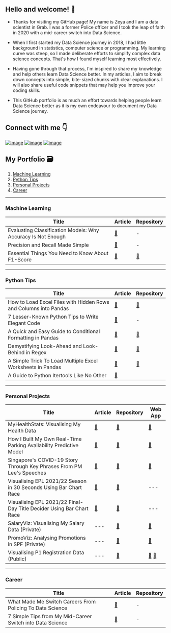 ## Hello and welcome! 👋

- Thanks for visiting my GitHub page! My name is Zeya and I am a data scientist in Grab. I was a former Police officer and I took the leap of faith in 2020 with a mid-career switch into Data Science.   

- When I first started my Data Science journey in 2018, I had little background in statistics, computer science or programming. My learning curve was steep, so I made deliberate efforts to simplify complex data science concepts. That's how I found myself learning most effectively. 

- Having gone through that process, I'm inspired to share my knowledge and help others learn Data Science better. In my articles, I aim to break down concepts into simple, bite-sized chunks with clear  explanations. I will also share useful code snippets that may help you improve your coding skills. 

- This GitHub portfolio is as much an effort towards helping people learn Data Science better as it is my own endeavour to document my Data Science journey.

## Connect with me 👇
 
[![image](https://img.shields.io/badge/LinkedIn-0077B5?style=for-the-badge&logo=linkedin&logoColor=white)](https://www.linkedin.com/in/zeyalt/) [![image](https://img.shields.io/badge/Twitter-1DA1F2?style=for-the-badge&logo=twitter&logoColor=white)](https://twitter.com/zeyalt_) [![image](https://img.shields.io/badge/Medium-12100E?style=for-the-badge&logo=medium&logoColor=white)](https://zeyalt.medium.com/)

## My Portfolio 🗃️

1. [Machine Learning](#machine-learning)
2. [Python Tips](#python-tips)
3. [Personal Projects](#personal-projects)
4. [Career](#career) 

___
<a name="machine-learning"></a>
### Machine Learning
| Title | Article | Repository |
| --- | --- | --- |
| Evaluating Classification Models: Why Accuracy Is Not Enough | [:link:](https://medium.com/mlearning-ai/evaluating-classification-models-why-accuracy-is-not-enough-abf3d9c93a69) | - |
| Precision and Recall Made Simple | [:link:](https://towardsdatascience.com/precision-and-recall-made-simple-afb5e098970f) | - |
| Essential Things You Need to Know About F1-Score | [:link:](https://towardsdatascience.com/essential-things-you-need-to-know-about-f1-score-dbd973bf1a3) | [:link:](https://github.com/zeyalt/My-Articles/blob/master/Machine%20Learning/Essential%20Things%20You%20Need%20to%20Know%20About%20F1-Score/visualise_means_3d.py) |

___
<a name="python-tips"></a>
### Python Tips 
| Title | Article | Repository |
| --- | --- | --- |
| How to Load Excel Files with Hidden Rows and Columns into Pandas | [:link:](https://towardsdatascience.com/how-to-load-excel-files-with-hidden-rows-and-columns-into-pandas-19d445fa5c47) | [:link:](https://github.com/zeyalt/My-Articles/tree/master/Python%20Tips/How%20to%20Load%20Excel%20Files%20with%20Hidden%20Rows%20and%20Columns%20into%20Pandas) |
| 7 Lesser-Known Python Tips to Write Elegant Code | [:link:](https://betterprogramming.pub/7-lesser-known-python-tips-to-write-elegant-code-fa06476e3959?source=friends_link&sk=2093f2a6680d86727cdbc60485c0c35c) | - |
| A Quick and Easy Guide to Conditional Formatting in Pandas | [:link:](https://towardsdatascience.com/a-quick-and-easy-guide-to-conditional-formatting-in-pandas-8783035071ee) | [:link:](https://github.com/zeyalt/My-Articles/tree/master/Python%20Tips/A%20Quick%20and%20Easy%20Guide%20to%20Conditional%20Formatting%20in%C2%A0Pandas) |
| Demystifying Look-Ahead and Look-Behind in Regex | [:link:](https://betterprogramming.pub/demystifying-look-ahead-and-look-behind-in-regex-4a604f99fb8c) | [:link:](https://github.com/zeyalt/My-Articles/tree/master/Python%20Tips/Demystifying%20Look-ahead%20and%20Look-behind%20in%20Regular%20Expressions) |
| A Simple Trick To Load Multiple Excel Worksheets in Pandas | [:link:](https://towardsdatascience.com/a-simple-trick-to-load-multiple-excel-worksheets-in-pandas-3fae4124345b) | [:link:](https://github.com/zeyalt/My-Articles/tree/master/Python%20Tips/A%20Simple%20Trick%20To%20Load%20Multiple%20Excel%20Worksheets%20in%C2%A0Pandas) |
| A Guide to Python Itertools Like No Other | [:link:](https://towardsdatascience.com/a-guide-to-python-itertools-like-no-other-454da1ddd5b8) |  |

___
<a name="personal-projects"></a>
### Personal Projects
| Title | Article | Repository | Web App |
| --- | --- | --- | --- |
| MyHealthStats: Visualising My Health Data | [:link:](https://www.linkedin.com/embed/feed/update/urn:li:ugcPost:6883972194758729728) | [:link:](https://github.com/zeyalt/MyHealthStats) | [:link:](https://share.streamlit.io/zeyalt/myhealthstats/app.py) |
| How I Built My Own Real-Time Parking Availability Predictive Model | [:link:](https://towardsdatascience.com/how-i-built-my-own-real-time-parking-availability-predictive-model-31332e1b7747?source=friends_link&sk=f46426c23c938ed05f996925c4b225a0) | [:link:](https://github.com/zeyalt/ParkWhere) | [:link:](https://share.streamlit.io/zeyalt/parkwhere/app.py) |
| Singapore's COVID-19 Story Through Key Phrases From PM Lee's Speeches | [:link:](https://www.linkedin.com/posts/zeyalt_datascience-nlp-singapore-activity-6919829953010163712-S1yZ?utm_source=linkedin_share&utm_medium=member_desktop_web) | [:link:](https://github.com/zeyalt/SG-Covid19-Story) | [:link:](https://share.streamlit.io/zeyalt/sg-covid19-story/app.py) |
| Visualising EPL 2021/22 Season in 30 Seconds Using Bar Chart Race | [:link:](https://www.linkedin.com/posts/zeyalt_python-barchartrace-datavisualisation-activity-6933361311980347392-8AfE?utm_source=linkedin_share&utm_medium=member_desktop_web) | [:link:](https://github.com/zeyalt/EPL-21-22-Bar-Chart-Race) | --- |
| Visualising EPL 2021/22 Final-Day Title Decider Using Bar Chart Race | [:link:](https://www.linkedin.com/posts/zeyalt_python-barchartrace-datavisualisation-activity-6934699161137078272-M5XT?utm_source=linkedin_share&utm_medium=member_desktop_web) | [:link:](https://github.com/zeyalt/EPL-21-22-Bar-Chart-Race) | --- |
| SalaryViz: Visualising My Salary Data (Private) | --- | [:link:](https://github.com/zeyalt/SalaryViz) | [:link:](https://public.tableau.com/app/profile/zeya.lt/viz/SalaryViz_16610159011390/MainDashboard) |
| PromoViz: Analysing Promotions in SPF (Private) | --- | [:link:](https://github.com/zeyalt/PromoViz) | [:link:](https://public.tableau.com/app/profile/zeya.lt/viz/PromoViz/PromoViz) |
| Visualising P1 Registration Data (Public) | --- | [:link:](https://github.com/zeyalt/p1-registration-analysis/tree/master) | [:link:](https://public.tableau.com/app/profile/zeya.lt/viz/P1RegistrationAnalysis/Overview#1) [:link:](https://app.powerbi.com/view?r=eyJrIjoiMzA3Njk5MjYtMmRmOS00NjlkLWE5NWItYzE1MjkyZTUzNjVmIiwidCI6IjBmYjkwN2NiLTQwNDgtNDA0My05YTMyLTk2NTc2Nzg0MWYyMyIsImMiOjEwfQ%3D%3D)|
___

<a name="career"></a>
### Career
| Title | Article | Repository |
| --- | --- | --- |
| What Made Me Switch Careers From Policing To Data Science | [:link:](https://medium.com/codex/why-made-me-switch-careers-from-policing-to-data-science-d07cc797ff1a) | - |
| 7 Simple Tips from My Mid-Career Switch into Data Science | [:link:](https://towardsdatascience.com/6-simple-tips-for-mid-career-switchers-a5902e645cf8) | - |
